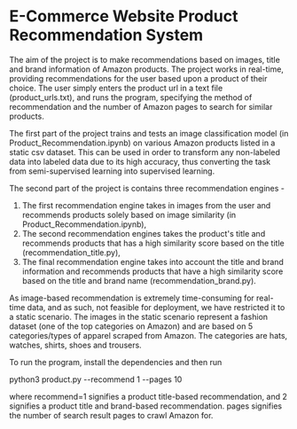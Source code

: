 # E-Commerce Website Product Recommendation System

The aim of the project is to make recommendations based on images, title and brand information of Amazon products. The project works in real-time, providing recommendations for the user based upon a product of their choice. The user simply enters the product url in a text file (product_urls.txt), and runs the program, specifying the method of recommendation and the number of Amazon pages to search for similar products.

The first part of the project trains and tests an image classification model (in Product_Recommendation.ipynb) on various Amazon products listed in a static csv dataset. This can be used in order to transform any non-labeled data into labeled data due to its high accuracy, thus converting the task from semi-supervised learning into supervised learning.

The second part of the project is contains three recommendation engines -
1. The first recommendation engine takes in images from the user and recommends products solely based on image similarity (in Product_Recommendation.ipynb),
2. The second recommendation engines takes the product's title and recommends products that has a high similarity score based on the title (recommendation_title.py), 
3. The final recommendation engine takes into account the title and brand information and recommends products that have a high similarity score based on the title and brand name (recommendation_brand.py).

As image-based recommendation is extremely time-consuming for real-time data, and as such, not feasible for deployment, we have restricted it to a static scenario. The images in the static scenario represent a fashion dataset (one of the top categories on Amazon) and are based on 5 categories/types of apparel scraped from Amazon. The categories are hats, watches, shirts, shoes and trousers.

To run the program, install the dependencies and then run

python3 product.py --recommend 1 --pages 10

where recommend=1 signifies a product title-based recommendation, and 2 signifies a product title and brand-based recommendation.
pages signifies the number of search result pages to crawl Amazon for.
